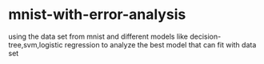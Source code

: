 # mnist-with-error-analysis
using the data set from mnist and different models like decision-tree,svm,logistic regression to analyze the best model that can fit with data set
